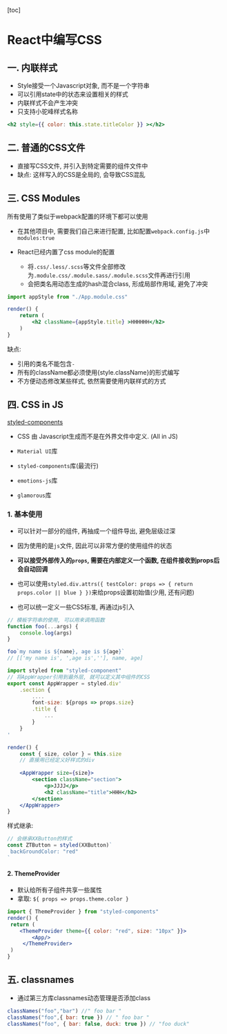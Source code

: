 [toc]

# React中编写CSS

## 一. 内联样式

- Style接受一个Javascript对象, 而不是一个字符串
- 可以引用state中的状态来设置相关的样式
- 内联样式不会产生冲突
- 只支持小驼峰样式名称

```jsx
<h2 style={{ color: this.state.titleColor }} ></h2>
```



## 二. 普通的CSS文件

- 直接写CSS文件, 并引入到特定需要的组件文件中
- 缺点: 这样写入的CSS是全局的, 会导致CSS混乱



## 三. CSS Modules

所有使用了类似于webpack配置的环境下都可以使用

- 在其他项目中, 需要我们自己来进行配置, 比如配置`webpack.config.js`中`modules:true`

- React已经内置了css module的配置
  - 将`.css/.less/.scss`等文件全部修改为`.module.css/.module.sass/.module.scss`文件再进行引用
  - 会把类名用动态生成的hash混合class, 形成局部作用域, 避免了冲突

```jsx
import appStyle from "./App.module.css"

render() {
    return (
    	<h2 className={appStyle.title} >HHHHHH</h2>
    )
}
```

缺点: 

- 引用的类名不能包含`-`
- 所有的className都必须使用{style.className}的形式编写
- 不方便动态修改某些样式, 依然需要使用内联样式的方式



## 四. CSS in JS

[styled-components](https://styled-components.com/)

- CSS 由 Javascript生成而不是在外界文件中定义. (All in JS)

- `Material UI`库

- `styled-components`库(最流行)

- `emotions-js`库
- `glamorous`库

### 1. 基本使用

- 可以针对一部分的组件, 再抽成一个组件导出, 避免层级过深

- 因为使用的是`js`文件, 因此可以非常方便的使用组件的状态
- **可以接受外部传入的`props`, 需要在内部定义一个函数, 在组件接收到props后会自动回调**
- 也可以使用`styled.div.attrs({ testColor: props => { return props.color || blue } })`来给props设置初始值(少用, 还有问题)
- 也可以统一定义一些CSS标准, 再通过js引入

```jsx
// 模板字符串的使用, 可以用来调用函数
function foo(...args) {
    console.log(args)
}

foo`my name is ${name}, age is ${age}`
// [['my name is', ',age is',''], name, age]
```

```js
import styled from "styled-component"
// 将AppWrapper引用到最外层, 就可以定义其中组件的CSS
export const AppWrapper = styled.div'
	.section {
        ....
        font-size: ${props => props.size}
        .title {
            ...
        }
    }
'
```

```jsx
render() {
    const { size, color } = this.size
    // 直接用已经定义好样式的div
    
    <AppWrapper size={size}>
 		<section className="section">
            <p>JJJJ</p>
        	<h2 className="title">HHH</h2>
        </section>
    </AppWrapper>
}
```

样式继承:

```jsx
// 会继承XXButton的样式
const ZTButton = styled(XXButton)`
 backGroundColor: "red"
`
```





#### 2. ThemeProvider

- 默认给所有子组件共享一些属性
- 拿取: `${ props => props.theme.color }`

```jsx
import { ThemeProvider } from "styled-components"
render() {
 return (
 	<ThemeProvider theme={{ color: "red", size: "10px" }}>
     	<App/>
     </ThemeProvider>
 )    
}

```





## 五. classnames

- 通过第三方库classnames动态管理是否添加class

```jsx
classNames("foo","bar") //" foo bar "
classNames("foo",{ bar: true }) // " foo bar "
classNames("foo", { bar: false, duck: true }) // "foo duck"
```

